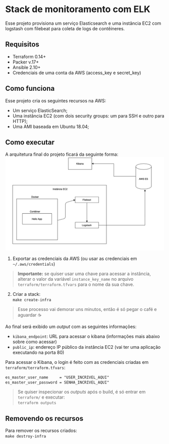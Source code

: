 # Stack de monitoramento com ELK
Esse projeto provisiona um serviço Elasticsearch e uma instância EC2 com logstash com filebeat para coleta de logs de contêineres.

## Requisitos
* Terraform 0.14+
* Packer v.17+
* Ansible 2.10+
* Credenciais de uma conta da AWS (access_key e secret_key)

## Como funciona
Esse projeto cria os seguintes recursos na AWS:
* Um serviço ElasticSearch;
* Uma instância EC2 (com dois security groups: um para SSH e outro para HTTP);
* Uma AMI baseada em Ubuntu 18.04;

## Como executar

A arquitetura final do projeto ficará da seguinte forma:
![](img/architecture.png)

1. Exportar as credenciais da AWS (ou usar as credenciais em `~/.aws/credentials`)

> **Importante:** se quiser usar uma chave para acessar a instância, alterar o valor da  variável `instance_key_name`  no arquivo `terraform/terraform.tfvars` para o nome da sua chave.

2. Criar a stack:   
`make create-infra`

> Esse processo vai demorar uns minutos, então é só pegar o café e aguardar ☕

Ao final será exibido um *output* com as seguintes informações:
* `kibana_endpoint`: URL para acessar o kibana (informações mais abaixo sobre como acessar)
* `public_ip`: endereço IP público da instância EC2 (vai ter uma aplicação executando na porta 80)

Para acessar o Kibana, o login é feito com as credenciais criadas em `terraform/terraform.tfvars`:

```
es_master_user_name     = "USER_INCRIVEL_AQUI"
es_master_user_password = SENHA_INCRIVEL_AQUI"
```

> Se quiser inspecionar os *outputs* após o build, é só entrar em `terraform/` e executar:   
`terraform outputs`

## Removendo os recursos
Para remover os recursos criados:   
`make destroy-infra`
